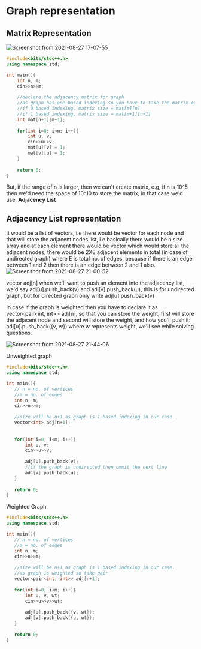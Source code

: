 # Graph representation

## Matrix Representation

![Screenshot from 2021-08-27 17-07-55](https://user-images.githubusercontent.com/42698268/131122243-0f14ba40-91c6-4784-b346-c5be36656c75.png)

```cpp
#include<bits/stdc++.h>
using namespace std;

int main(){
    int n, m;
    cin>>n>>m;
    
    //declare the adjacency matrix for graph
    //as graph has one based indexing so you have to take the matrix of size 1 greater
    //if 0 based indexing, matrix size = mat[m][n]
    //if 1 based indexing, matrix size = mat[m+1][n+1]
    int mat[n+1][m+1];
    
    for(int i=0; i<m; i++){
        int u, v;
        cin>>u>>v;
        mat[u][v] = 1;
        mat[v][u] = 1;
    }
    
    return 0;
}
```
But, if the range of n is larger, then we can't create matrix, e.g, if n is 10^5 then we'd need the space of 10^10 to store the matrix, in that case we'd use, **Adjacency List**

## Adjacency List representation
It would be a list of vectors, i.e there would be vector for each node and that will store the adjacent nodes list, i.e basically there would be n size array and at each element there would be vector which would store all the adjacent nodes, there would be 2XE adjacent elements in total (in case of undirected graph) where E is total no. of edges, because if there is an edge between 1 and 2 then there is an edge between 2 and 1 also.
![Screenshot from 2021-08-27 21-00-52](https://user-images.githubusercontent.com/42698268/131158659-f6940472-c699-40cb-9a05-abd5dc0c903b.png)



vector<int> adj[n]
when we'll want to push an element into the adjacency list, we'd say adj[u].push_back(v) and adj[v].push_back(u), this is for undirected graph, but for directed graph only write adj[u].push_back(v)



In case if the graph is weighted then you have to declare it as vector<pair<int, int>> adj[n], so that you can store the weight, first will store the adjacent node and second will store the weight, and how you'll push it: adj[u].push_back({v, w}) where w represents weight, we'll see while solving questions.

 ![Screenshot from 2021-08-27 21-44-06](https://user-images.githubusercontent.com/42698268/131158726-9ed69c30-d612-4224-99c0-731fdbcf6a00.png)


Unweighted graph
 
 ```cpp
 #include<bits/stdc++.h>
using namespace std;

int main(){
    // n = no. of vertices
    //m = no. of edges
    int n, m;
    cin>>n>>m;
    
    //size will be n+1 as graph is 1 based indexing in our case.
    vector<int> adj[n+1];
    
    
    for(int i=0; i<m; i++){
        int u, v;
        cin>>u>>v;
        
        adj[u].push_back(v);
        //if the graph is undirected then ommit the next line
        adj[v].push_back(u);
    }
    
    return 0;
}
 ```
 
 Weighted Graph
 
 ```cpp
 #include<bits/stdc++.h>
using namespace std;

int main(){
    // n = no. of vertices
    //m = no. of edges
    int n, m;
    cin>>n>>m;
    
    //size will be n+1 as graph is 1 based indexing in our case.
    //as graph is weighted so take pair
    vector<pair<int, int>> adj[n+1];
    
    for(int i=0; i<m; i++){
        int u, v, wt;
        cin>>u>>v>>wt;
        
        adj[u].push_back({v, wt});
        adj[v].push_back({u, wt});
    }
    
    return 0;
}
 ```
